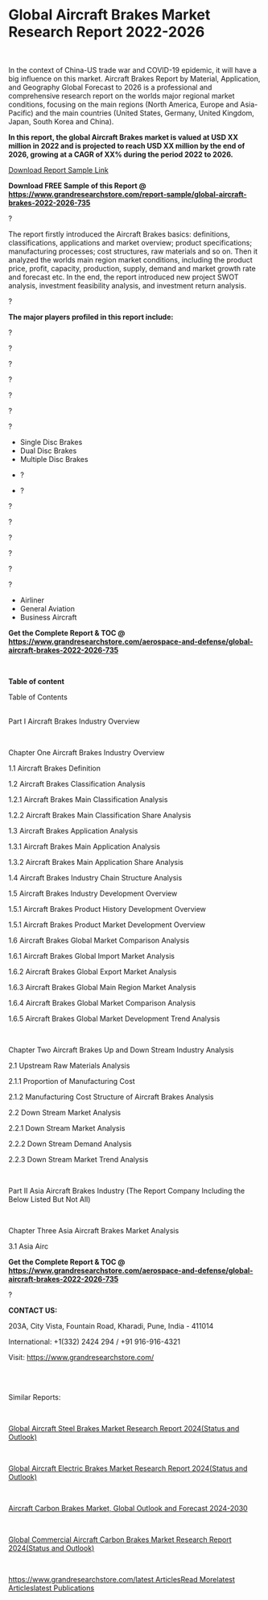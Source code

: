 <h1>Global Aircraft Brakes Market Research Report 2022-2026</h1><br/><p>In the context of China-US trade war and COVID-19 epidemic, it will have a big influence on this market. Aircraft Brakes Report by Material, Application, and Geography Global Forecast to 2026 is a professional and comprehensive research report on the worlds major regional market conditions, focusing on the main regions (North America, Europe and Asia-Pacific) and the main countries (United States, Germany, United Kingdom, Japan, South Korea and China).</p>
 
 
 
 <p><strong>In this report, the global Aircraft Brakes market is valued at USD XX million in 2022 and is projected to reach USD XX million by the end of 2026, growing at a <strong>CAGR</strong> of XX% during the period 2022 to 2026.</strong></p>
 
 
 
 <p><a href="https://www.grandresearchstore.com/mr-admin/report-sample/global-aircraft-brakes-2022-2026-735">Download Report Sample Link</a></p>
 
 
 
 <div><b>Download FREE Sample of this Report @ <a href="https://www.grandresearchstore.com/report-sample/global-aircraft-brakes-2022-2026-735">https://www.grandresearchstore.com/report-sample/global-aircraft-brakes-2022-2026-735</a></b></div>
 
 
 
 <p>? </p>
 
 
 
 <p>The report firstly introduced the Aircraft Brakes basics: definitions, classifications, applications and market overview; product specifications; manufacturing processes; cost structures, raw materials and so on. Then it analyzed the worlds main region market conditions, including the product price, profit, capacity, production, supply, demand and market growth rate and forecast etc. In the end, the report introduced new project SWOT analysis, investment feasibility analysis, and investment return analysis.</p>
 
 
 
 <p>? </p>
 
 
 
 <p><strong>The <strong>major players</strong> profiled in this report include:</strong></p>
 
 
 
 <p>? </p>
 
 
 
 <p>? </p>
 
 
 
 <p>? </p>
 
 
 
 <p>? </p>
 
 
 
 <p>? </p>
 
 
 
 <p>? </p>
 
 
 
 <p>? </p>
 
 
 
 <ul>
 
 <li>Single Disc Brakes</li>
 
 <li>Dual Disc Brakes</li>
 
 <li>Multiple Disc Brakes</li>
 
 <li>
 
 <p>? </p>
 
 </li>
 
 <li>
 
 <p>? </p>
 
 </li>
 
 </ul>
 
 
 
 <p>? </p>
 
 
 
 <p>? </p>
 
 
 
 <p>? </p>
 
 
 
 <p>? </p>
 
 
 
 <p>? </p>
 
 
 
 <p>? </p>
 
 
 
 <ul>
 
 <li>Airliner</li>
 
 <li>General Aviation</li>
 
 <li>Business Aircraft</li>
 
 </ul>
 
 
 
 <div><b>Get the Complete Report & TOC @ <a href="https://www.grandresearchstore.com/aerospace-and-defense/global-aircraft-brakes-2022-2026-735">https://www.grandresearchstore.com/aerospace-and-defense/global-aircraft-brakes-2022-2026-735</a></b></div>
 
 
 
 <p><br />
 
 <b>Table of content</b></p>
 
 
 
 <p>Table of Contents<br />
 
 <br />
 
 Part I Aircraft Brakes Industry Overview<br />
 
 <br />
 
 Chapter One Aircraft Brakes Industry Overview<br />
 
 1.1 Aircraft Brakes Definition<br />
 
 1.2 Aircraft Brakes Classification Analysis<br />
 
 1.2.1 Aircraft Brakes Main Classification Analysis<br />
 
 1.2.2 Aircraft Brakes Main Classification Share Analysis<br />
 
 1.3 Aircraft Brakes Application Analysis<br />
 
 1.3.1 Aircraft Brakes Main Application Analysis<br />
 
 1.3.2 Aircraft Brakes Main Application Share Analysis<br />
 
 1.4 Aircraft Brakes Industry Chain Structure Analysis<br />
 
 1.5 Aircraft Brakes Industry Development Overview<br />
 
 1.5.1 Aircraft Brakes Product History Development Overview<br />
 
 1.5.1 Aircraft Brakes Product Market Development Overview<br />
 
 1.6 Aircraft Brakes Global Market Comparison Analysis<br />
 
 1.6.1 Aircraft Brakes Global Import Market Analysis<br />
 
 1.6.2 Aircraft Brakes Global Export Market Analysis<br />
 
 1.6.3 Aircraft Brakes Global Main Region Market Analysis<br />
 
 1.6.4 Aircraft Brakes Global Market Comparison Analysis<br />
 
 1.6.5 Aircraft Brakes Global Market Development Trend Analysis<br />
 
 <br />
 
 Chapter Two Aircraft Brakes Up and Down Stream Industry Analysis<br />
 
 2.1 Upstream Raw Materials Analysis<br />
 
 2.1.1 Proportion of Manufacturing Cost<br />
 
 2.1.2 Manufacturing Cost Structure of Aircraft Brakes Analysis<br />
 
 2.2 Down Stream Market Analysis<br />
 
 2.2.1 Down Stream Market Analysis<br />
 
 2.2.2 Down Stream Demand Analysis<br />
 
 2.2.3 Down Stream Market Trend Analysis<br />
 
 <br />
 
 Part II Asia Aircraft Brakes Industry (The Report Company Including the Below Listed But Not All)<br />
 
 <br />
 
 Chapter Three Asia Aircraft Brakes Market Analysis<br />
 
 3.1 Asia Airc</p>
 
 
 
 <div><b>Get the Complete Report & TOC @ <a href="https://www.grandresearchstore.com/aerospace-and-defense/global-aircraft-brakes-2022-2026-735">https://www.grandresearchstore.com/aerospace-and-defense/global-aircraft-brakes-2022-2026-735</a></b></div>
 
 
 
 <p>? </p>
 
 
 
 <p><b>CONTACT US:</b><br />
 
 203A, City Vista, Fountain Road, Kharadi, Pune, India - 411014<br />
 
 International: +1(332) 2424 294 / +91 916-916-4321<br />
 
 Visit: <a href="https://www.grandresearchstore.com/">https://www.grandresearchstore.com/</a><br />
 
 <br />
 
 <br />
 
 Similar Reports:<br />
 
 <br />
 
 <a href="https://www.grandresearchstore.com/machines/global-aircraft-steel-brakes-2024-597">Global Aircraft Steel Brakes Market Research Report 2024(Status and Outlook)</a><br />
 
 <br />
 
 <a href="https://www.grandresearchstore.com/machines/global-aircraft-electric-brakes-2024-275">Global Aircraft Electric Brakes Market Research Report 2024(Status and Outlook)</a><br />
 
 <br />
 
 <a href="https://www.grandresearchstore.com/machines/global-aircraft-carbon-brakes-forecast-2024-2030-656">Aircraft Carbon Brakes Market, Global Outlook and Forecast 2024-2030</a><br />
 
 <br />
 
 <a href="https://www.grandresearchstore.com/machines/global-commercial-aircraft-carbon-brakes-2024-421">Global Commercial Aircraft Carbon Brakes Market Research Report 2024(Status and Outlook)</a><br />
 
 <br />
 
 <a href="https://gyeongbokgung.com">https://www.grandresearchstore.com/</a><a href="https://hallyeomaritime.com">latest Articles</a><a href="https://jingwansa.com">Read More</a><a href="https://nguoiviet.jp/">latest Articles</a><a href="https://www.intelmarketresearch.com/">latest Publications</a></p>
